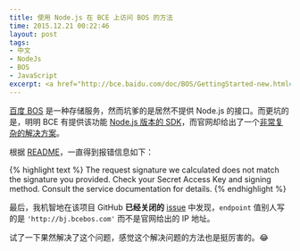 ```yaml
---
title: 使用 Node.js 在 BCE 上访问 BOS 的方法
time: 2015.12.21 00:22:46
layout: post
tags:
- 中文
- NodeJs
- BOS
- JavaScript
excerpt: <a href="http://bce.baidu.com/doc/BOS/GettingStarted-new.html#BOS.E5.9F.BA.E6.9C.AC.E5.8A.9F.E8.83.BD.E4.BB.8B.E7.BB.8D" target="_blank">百度 BOS</a> 是一种存储服务，然而坑爹的是居然不提供 Node.js 的接口。而更坑的是，明明 BCE 有提供该功能 <a href="https://www.npmjs.com/package/baidubce-sdk" target="_blank">Node.js 版本的 SDK</a>，而官网却给出了一个<a href="http://bce.baidu.com/doc/BAE/GUIGettingStarted.html#Node.js" target="_blank">非常复杂的解决方案</a>。
---
```


<a href="http://bce.baidu.com/doc/BOS/GettingStarted-new.html#BOS.E5.9F.BA.E6.9C.AC.E5.8A.9F.E8.83.BD.E4.BB.8B.E7.BB.8D" target="_blank">百度 BOS</a> 是一种存储服务，然而坑爹的是居然不提供 Node.js 的接口。而更坑的是，明明 BCE 有提供该功能 <a href="https://www.npmjs.com/package/baidubce-sdk" target="_blank">Node.js 版本的 SDK</a>，而官网却给出了一个<a href="http://bce.baidu.com/doc/BAE/GUIGettingStarted.html#Node.js" target="_blank">非常复杂的解决方案</a>。

根据 <a href="https://www.npmjs.com/package/baidubce-sdk" target="_blank">README</a>，一直得到报错信息如下：

{% highlight text %}
The request signature we calculated does not match the signature you provided. Check your Secret Access Key and signing method. Consult the service documentation for details.
{% endhighlight %}

最后，我机智地在该项目 GitHub **已经关闭的** <a href="https://github.com/ecomfe/baidubce-sdk/issues/1" target="_blank">issue</a> 中发现，`endpoint` 值别人写的是 `'http://bj.bcebos.com'` 而不是官网给出的 IP 地址。

试了一下果然解决了这个问题，感觉这个解决问题的方法也是挺厉害的。:joy:
